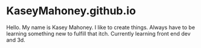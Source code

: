 ﻿# KaseyMahoney.github.io
Hello. My name is Kasey Mahoney. I like to create things. Always have to be learning something new to fulfill that itch. Currently learning front end dev and 3d. 